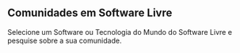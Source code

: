 ## Comunidades em Software Livre

Selecione um Software ou Tecnologia do Mundo do Software Livre e pesquise sobre a sua comunidade.

